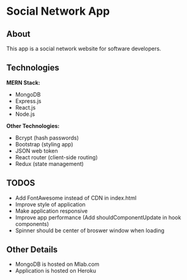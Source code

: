 # Social Network App

## About

This app is a social network website for software developers.

## Technologies

**MERN Stack:**

-  MongoDB
-  Express.js
-  React.js
-  Node.js

**Other Technologies:**

-  Bcrypt (hash passwords)
-  Bootstrap (styling app)
-  JSON web token
-  React router (client-side routing)
-  Redux (state management)

## TODOS

-  Add FontAwesome instead of CDN in index.html
-  Improve style of application
-  Make application responsive
-  Improve app performance (Add shouldComponentUpdate in hook components)
-  Spinner should be center of broswer window when loading

## Other Details

-  MongoDB is hosted on Mlab.com
-  Application is hosted on Heroku
